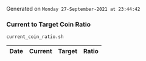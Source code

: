 Generated on `Monday 27-September-2021 at 23:44:42`

### Current to Target Coin Ratio
`current_coin_ratio.sh`

Date|Current|Target|Ratio
---|---|---|---
